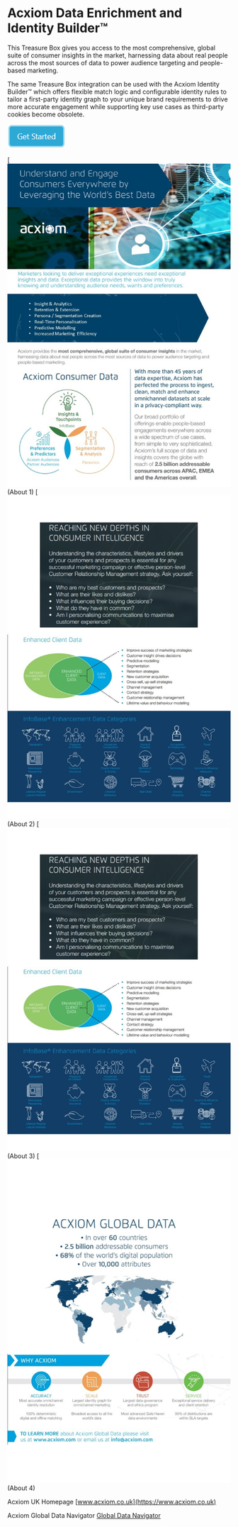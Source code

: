 # Acxiom Data Enrichment and Identity Builder™
This Treasure Box gives you access to the most comprehensive, global suite of consumer insights in the market, harnessing data about real people across the most  sources of data to power audience targeting and people-based marketing.

The same Treasure Box integration can be used with the Acxiom Identity Builder™ which offers flexible match logic and configurable identity rules to tailor a first-party identity graph to your unique brand requirements to drive more accurate engagement while supporting key use cases as third-party cookies become obsolete. 

[![Get Started](Acxiom_TreasureBox/img/Get_Started.png)](Acxiom_TreasureBox)

[![](Acxiom_TreasureBox/img/about_1.jpg)(About 1)
[![](Acxiom_TreasureBox/img/about_2.jpg)(About 2)
[![](Acxiom_TreasureBox/img/about_3.jpg)(About 3)
[![](Acxiom_TreasureBox/img/about_4.jpg)(About 4)

Acxiom UK Homepage [www.acxiom.co.uk](https://www.acxiom.co.uk)

Acxiom Global Data Navigator [Global Data Navigator](https://marketing.acxiom.com/ACX-GlobalDataNavigator.html?&utm_source=website&utm_medium=owned&utm_campaign=gdn-tool)
